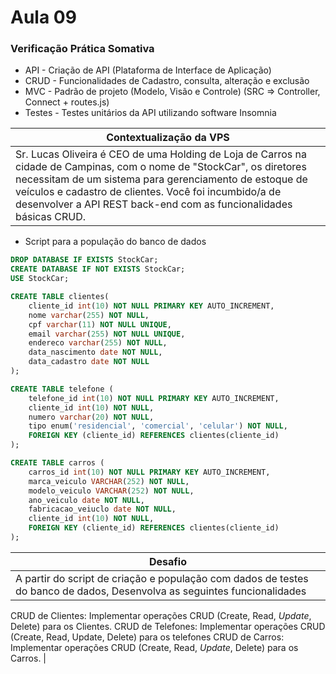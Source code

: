 # Aula 09
### Verificação Prática Somativa

- API - Criação de API (Plataforma de Interface de Aplicação)
- CRUD - Funcionalidades de Cadastro, consulta, alteração e exclusão
- MVC - Padrão de projeto (Modelo, Visão e Controle) (SRC => Controller, Connect + routes.js)
- Testes - Testes unitários da API utilizando software Insomnia

|Contextualização da VPS|
|-|
|Sr. Lucas Oliveira é CEO de uma Holding de Loja de Carros na cidade de Campinas, com o nome de "StockCar", os diretores necessitam de um sistema para gerenciamento de estoque de veículos e cadastro de clientes. Você foi incumbido/a de desenvolver a API REST back-end com as funcionalidades básicas CRUD.|

- Script para a população do banco de dados

```SQL
DROP DATABASE IF EXISTS StockCar;
CREATE DATABASE IF NOT EXISTS StockCar;
USE StockCar;

CREATE TABLE clientes(
    cliente_id int(10) NOT NULL PRIMARY KEY AUTO_INCREMENT,
    nome varchar(255) NOT NULL,
    cpf varchar(11) NOT NULL UNIQUE,
    email varchar(255) NOT NULL UNIQUE,
    endereco varchar(255) NOT NULL,
    data_nascimento date NOT NULL,
    data_cadastro date NOT NULL   
);

CREATE TABLE telefone (
    telefone_id int(10) NOT NULL PRIMARY KEY AUTO_INCREMENT,
    cliente_id int(10) NOT NULL,
    numero varchar(20) NOT NULL,
    tipo enum('residencial', 'comercial', 'celular') NOT NULL,
    FOREIGN KEY (cliente_id) REFERENCES clientes(cliente_id)
);

CREATE TABLE carros (
    carros_id int(10) NOT NULL PRIMARY KEY AUTO_INCREMENT,
    marca_veiculo VARCHAR(252) NOT NULL,
    modelo_veiculo VARCHAR(252) NOT NULL,
    ano_veiculo date NOT NULL,
    fabricacao_veiuclo date NOT NULL,
    cliente_id int(10) NOT NULL,
    FOREIGN KEY (cliente_id) REFERENCES clientes(cliente_id)
);

```

|Desafio|
|-|
|A partir do script de criação e população com dados de testes do banco de dados, Desenvolva as seguintes funcionalidades
CRUD de Clientes: Implementar operações CRUD (Create, Read, *Update*, Delete) para os Clientes.
CRUD de Telefones: Implementar operações CRUD (Create, Read, Update, Delete) para os telefones
CRUD de Carros:  Implementar operações CRUD (Create, Read, *Update*, Delete) para os Carros.
|